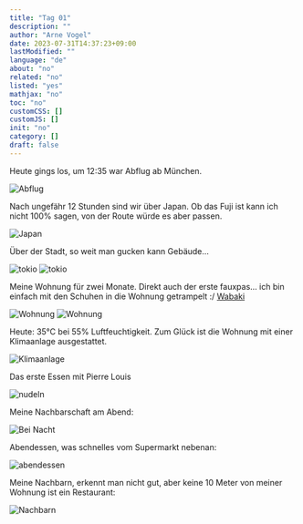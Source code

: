 ```yaml
---
title: "Tag 01"
description: ""
author: "Arne Vogel"
date: 2023-07-31T14:37:23+09:00
lastModified: ""
language: "de"
about: "no"
related: "no"
listed: "yes"
mathjax: "no"
toc: "no"
customCSS: []
customJS: []
init: "no"
category: []
draft: false
---
```


Heute gings los, um 12:35 war Abflug ab München.

![Abflug](takeoff.jpg)

Nach ungefähr 12 Stunden sind wir über Japan. Ob das Fuji ist kann ich nicht 100% sagen, von der Route würde es aber passen.

![Japan](arrival.jpg)

Über der Stadt, so weit man gucken kann Gebäude…

![tokio](city.jpg)
![tokio](city2.jpg)

Meine Wohnung für zwei Monate. Direkt auch der erste fauxpas… ich bin einfach mit den Schuhen in die Wohnung getrampelt :/ [Wabaki](https://www.youtube.com/watch?v=FWQcelJoxcc)

![Wohnung](wohnung.jpg)
![Wohnung](wohnung1.jpg)

Heute: 35°C bei 55% Luftfeuchtigkeit. Zum Glück ist die Wohnung mit einer Klimaanlage ausgestattet.

![Klimaanlage](retter-in-der-not.jpg)

Das erste Essen mit Pierre Louis

![nudeln](erstes-essen.jpg)

Meine Nachbarschaft am Abend:

![Bei Nacht](bei-nacht.jpg)

Abendessen, was schnelles vom Supermarkt nebenan:

![abendessen](fertiggericht.jpg)

Meine Nachbarn, erkennt man nicht gut, aber keine 10 Meter von meiner Wohnung ist ein Restaurant:

![Nachbarn](nachbarn.jpg)
